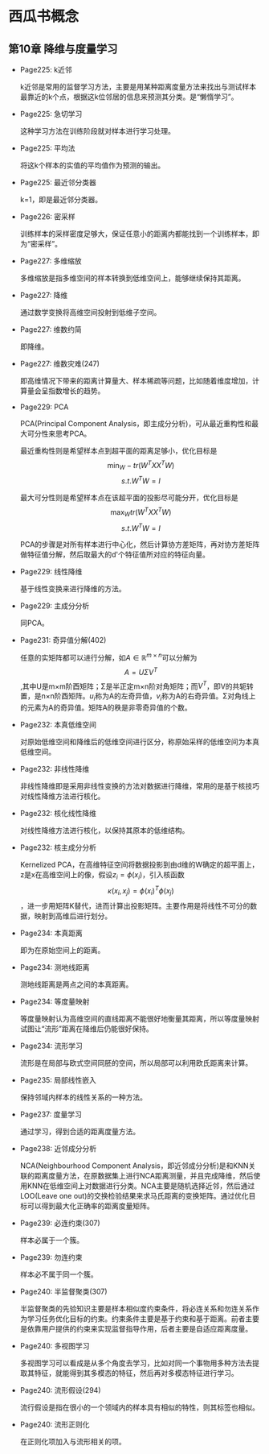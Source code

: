 # 西瓜书概念
## 第10章 降维与度量学习
- Page225: k近邻

    k近邻是常用的监督学习方法，主要是用某种距离度量方法来找出与测试样本最靠近的k个点，根据这k位邻居的信息来预测其分类。是“懒惰学习”。
- Page225: 急切学习

    这种学习方法在训练阶段就对样本进行学习处理。
- Page225: 平均法

    将这k个样本的实值的平均值作为预测的输出。
- Page225: 最近邻分类器

    k=1，即是最近邻分类器。
- Page226: 密采样

    训练样本的采样密度足够大，保证任意小的距离内都能找到一个训练样本，即为“密采样”。

- Page227: 多维缩放

    多维缩放是指多维空间的样本转换到低维空间上，能够继续保持其距离。
- Page227: 降维

    通过数学变换将高维空间投射到低维子空间。
- Page227: 维数约简

    即降维。
- Page227: 维数灾难(247)

    即高维情况下带来的距离计算量大、样本稀疏等问题，比如随着维度增加，计算量会呈指数增长的趋势。
- Page229: PCA

    PCA(Principal Component Analysis，即主成分分析)，可从最近重构性和最大可分性来思考PCA。
    
    最近重构性则是希望样本点到超平面的距离足够小，优化目标是$$\min_W -tr(W^TXX^TW)$$ $$s.t. W^TW=I$$

    最大可分性则是希望样本点在该超平面的投影尽可能分开，优化目标是$$\max_W tr(W^TXX^TW)$$ $$s.t. W^TW=I$$
    
    PCA的步骤是对所有样本进行中心化，然后计算协方差矩阵，再对协方差矩阵做特征值分解，然后取最大的d'个特征值所对应的特征向量。
- Page229: 线性降维

    基于线性变换来进行降维的方法。
- Page229: 主成分分析

    同PCA。
- Page231: 奇异值分解(402)

    任意的实矩阵都可以进行分解，如$A\in \mathbb{R}^{m\times n}$可以分解为$$A=U\Sigma V^T$$,其中U是m×m阶酉矩阵；Σ是半正定m×n阶对角矩阵；而$V^T$，即V的共轭转置，是n×n阶酉矩阵。$u_i$称为A的左奇异值，$v_i$称为A的右奇异值。Σ对角线上的元素为A的奇异值。矩阵A的秩是非零奇异值的个数。
- Page232: 本真低维空间

    对原始低维空间和降维后的低维空间进行区分，称原始采样的低维空间为本真低维空间。
- Page232: 非线性降维

    非线性降维即是采用非线性变换的方法对数据进行降维，常用的是基于核技巧对线性降维方法进行核化。
- Page232: 核化线性降维

    对线性降维方法进行核化，以保持其原本的低维结构。
- Page232: 核主成分分析

    Kernelized PCA，在高维特征空间将数据投影到由d维的W确定的超平面上，z是x在高维空间上的像，假设$z_i=\phi (x_i)$，引入核函数$$\kappa (x_i,x_j)=\phi(x_i)^T\phi(x_j)$$，进一步用矩阵K替代，进而计算出投影矩阵。主要作用是将线性不可分的数据，映射到高维后进行划分。
- Page234: 本真距离

    即为在原始空间上的距离。
- Page234: 测地线距离

    测地线距离是两点之间的本真距离。
- Page234: 等度量映射

    等度量映射认为高维空间的直线距离不能很好地衡量其距离，所以等度量映射试图让“流形”距离在降维后仍能很好保持。
- Page234: 流形学习

    流形是在局部与欧式空间同胚的空间，所以局部可以利用欧氏距离来计算。
- Page235: 局部线性嵌入

    保持邻域内样本的线性关系的一种方法。
- Page237: 度量学习

    通过学习，得到合适的距离度量方法。
- Page238: 近邻成分分析

    NCA(Neighbourhood Component Analysis，即近邻成分分析)是和KNN关联的距离度量方法，在原数据集上进行NCA距离测量，并且完成降维，然后使用KNN在低维空间上对数据进行分类。NCA主要是随机选择近邻，然后通过LOO(Leave one out)的交换检验结果来求马氏距离的变换矩阵。通过优化目标可以得到最大化正确率的距离度量矩阵。
- Page239: 必连约束(307)

    样本必属于一个簇。
- Page239: 勿连约束

    样本必不属于同一个簇。
- Page240: 半监督聚类(307)

    半监督聚类的先验知识主要是样本相似度约束条件，将必连关系和勿连关系作为学习任务优化目标的约束。约束条件主要是基于约束和基于距离。前者主要是依靠用户提供的约束来实现监督指导作用，后者主要是自适应距离度量。
- Page240: 多视图学习

    多视图学习可以看成是从多个角度去学习，比如对同一个事物用多种方法去提取其特征，就能得到其多模态的特征，然后再对多模态特征进行学习。
- Page240: 流形假设(294)

    流行假设是指在很小的一个领域内的样本具有相似的特性，则其标签也相似。
- Page240: 流形正则化

    在正则化项加入与流形相关的项。
